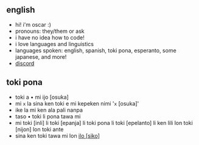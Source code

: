 ## english
- hi! i'm oscar :)
- pronouns: they/them or ask
- i have no idea how to code!
- i love languages and linguistics
- languages spoken: english, spanish, toki pona, esperanto, some japanese, and more!
- [discord](https://discordapp.com/users/925087088418885632)

## toki pona
- toki a • mi ijo [osuka]
- mi `x` la sina ken toki e mi kepeken nimi '`x` [osuka]'
- ike la mi ken ala pali nanpa
- taso • toki li pona tawa mi
- mi toki [inli] li toki [epanja] li toki pona li toki [epelanto] li ken lili lon toki [nijon] lon toki ante
- sina ken toki tawa mi lon [ilo [siko]](https://discordapp.com/users/925087088418885632)
